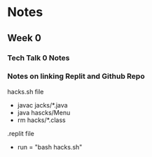 # Notes

## Week 0
### Tech Talk 0 Notes

### Notes on linking Replit and Github Repo
hacks.sh file
- javac jacks/*.java
- java hascks/Menu
- rm hacks/*.class


.replit file
- run = "bash hacks.sh"
